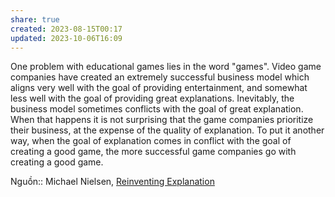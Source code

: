 ```yaml
---
share: true
created: 2023-08-15T00:17
updated: 2023-10-06T16:09
---
```

One problem with educational games lies in the word "games". Video game companies have created an extremely successful business model which aligns very well with the goal of providing entertainment, and somewhat less well with the goal of providing great explanations. Inevitably, the business model sometimes conflicts with the goal of great explanation. When that happens it is not surprising that the game companies prioritize their business, at the expense of the quality of explanation. To put it another way, when the goal of explanation comes in conflict with the goal of creating a good game, the more successful game companies go with creating a good game.

Nguồn:: Michael Nielsen, [Reinventing Explanation](https://michaelnielsen.org/reinventing_explanation)
